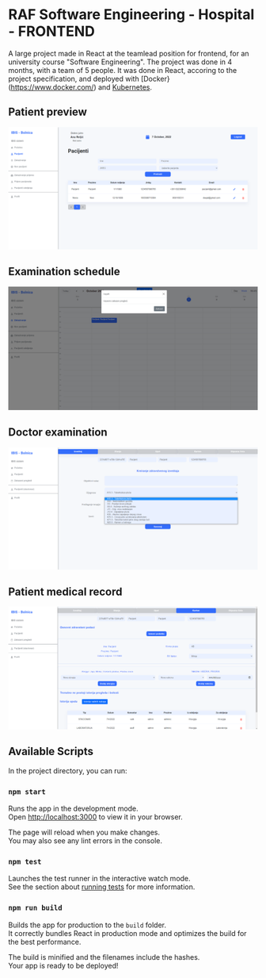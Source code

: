 # RAF Software Engineering - Hospital - FRONTEND

A large project made in React at the teamlead position for frontend, for an university course "Software Engineering". The project was done in 4 months, with a team of 5 people. It was done in React, accoring to the project specification, and deployed with [Docker}(https://www.docker.com/) and [Kubernetes](https://kubernetes.io/). 

## Patient preview

![Patients](./patient-preview.png)

## Examination schedule

![Schedule](./calendar-nurse.png)

## Doctor examination

![Examination](./examination.png)

## Patient medical record

![Record](./patient-record.png)

## Available Scripts

In the project directory, you can run:

### `npm start`

Runs the app in the development mode.\
Open [http://localhost:3000](http://localhost:3000) to view it in your browser.

The page will reload when you make changes.\
You may also see any lint errors in the console.

### `npm test`

Launches the test runner in the interactive watch mode.\
See the section about [running tests](https://facebook.github.io/create-react-app/docs/running-tests) for more information.

### `npm run build`

Builds the app for production to the `build` folder.\
It correctly bundles React in production mode and optimizes the build for the best performance.

The build is minified and the filenames include the hashes.\
Your app is ready to be deployed!
